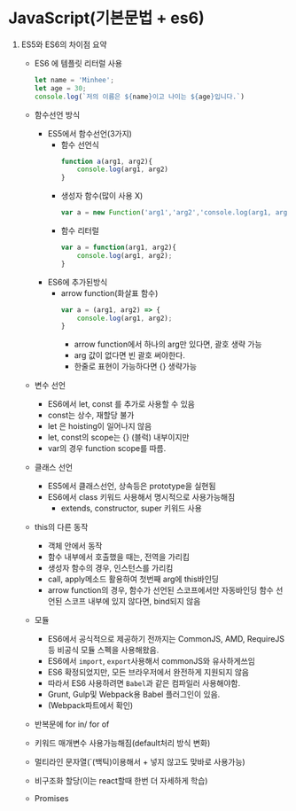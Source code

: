 # JavaScript(기본문법 + es6)

1. ES5와 ES6의 차이점 요약
    - ES6 에 템플릿 리터럴 사용
        ```javascript
        let name = 'Minhee';
        let age = 30;
        console.log(`저의 이름은 ${name}이고 나이는 ${age}입니다.`)
        ```

    - 함수선언 방식
        - ES5에서 함수선언(3가지)
            - 함수 선언식
                ```javaScript
                function a(arg1, arg2){
                    console.log(arg1, arg2)
                }
                ```
            - 생성자 함수(많이 사용 X)
                ```javaScript
                var a = new Function('arg1','arg2','console.log(arg1, arg2)');
                ```
            - 함수 리터럴
                ```javaScript
                var a = function(arg1, arg2){
                    console.log(arg1, arg2);
                }
                ```
        - ES6에 추가된방식
            - arrow function(화살표 함수)
                ```javaScript
                var a = (arg1, arg2) => {
                    console.log(arg1, arg2);
                }
                ``` 
                - arrow function에서 하나의 arg만 있다면, 괄호 생략 가능
                - arg 값이 없다면 빈 괄호 써야한다.
                - 한줄로 표현이 가능하다면 {} 생략가능
    - 변수 선언
        - ES6에서 let, const 를 추가로 사용할 수 있음
        - const는 상수, 재할당 불가
        - let 은 hoisting이 일어나지 않음
        - let, const의 scope는 {} (블럭) 내부이지만
        - var의 경우 function scope를 따름.

    - 클래스 선언
        - ES5에서 클래스선언, 상속등은 prototype을 실현됨
        - ES6에서 class 키워드 사용해서 명시적으로 사용가능해짐
            - extends, constructor, super 키워드 사용

    - this의 다른 동작
        - 객체 안에서 동작
        - 함수 내부에서 호출했을 때는, 전역을 가리킴
        - 생성자 함수의 경우, 인스턴스를 가리킴
        - call, apply메소드 활용하여 첫번째 arg에 this바인딩
        - arrow function의 경우, 함수가 선언된 스코프에서만 자동바인딩
        함수 선언된 스코프 내부에 있지 않다면, bind되지 않음
    - 모듈
        - ES6에서 공식적으로 제공하기 전까지는 CommonJS, AMD, RequireJS등 비공식 모듈 스펙을 사용해왔음.
        - ES6에서 `import`, `export`사용해서 commonJS와 유사하게쓰임
        - ES6 확정되었지만, 모든 브라우저에서 완전하게 지원되지 않음
        - 따라서 ES6 사용하려면 `Babel`과 같은 컴파일러 사용해야함.
        - Grunt, Gulp및 Webpack용 Babel 플러그인이 있음.
        - (Webpack파트에서 확인)

    - 반복문에 for in/ for of
    - 키워드 매개변수 사용가능해짐(default처리 방식 변화)
    - 멀티라인 문자열(`(백틱)이용해서 + 넣지 않고도 맞바로 사용가능)
    - 비구조화 할당(이는 react할때 한번 더 자세하게 학습)
    - Promises